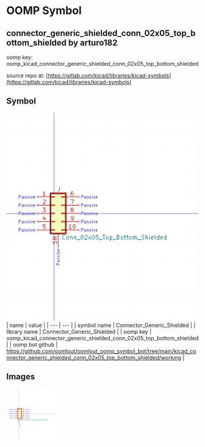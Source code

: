 # OOMP Symbol  
## connector_generic_shielded_conn_02x05_top_bottom_shielded  by arturo182  
  
oomp key: oomp_kicad_connector_generic_shielded_conn_02x05_top_bottom_shielded  
  
source repo at: [https://gitlab.com/kicad/libraries/kicad-symbols](https://gitlab.com/kicad/libraries/kicad-symbols)  
## Symbol  
  
[![working.png](working_600.png)](working.png)  
| name | value | 
| --- | --- | 
| symbol name | Connector_Generic_Shielded | 
| library name | Connector_Generic_Shielded | 
| oomp key | oomp_kicad_connector_generic_shielded_conn_02x05_top_bottom_shielded | 
| oomp bot github | https://github.com/oomlout/oomlout_oomp_symbol_bot/tree/main/kicad_connector_generic_shielded_conn_02x05_top_bottom_shielded/working | 
## Images  
  
[![working.png](working_140.png)](working.png)  
